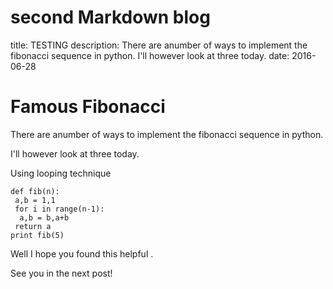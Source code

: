 # second Markdown blog 
title: TESTING
description: There are anumber of ways to implement the fibonacci sequence in python. I'll however look at three today. 
date: 2016-06-28

# **Famous Fibonacci**

There are anumber of ways to implement the fibonacci sequence in python.

I'll however look at three today. 

Using looping technique

	def fib(n):
	 a,b = 1,1
	 for i in range(n-1):
	  a,b = b,a+b
	 return a
	print fib(5)
	
Well I hope you found this helpful .

See you in the next post!



